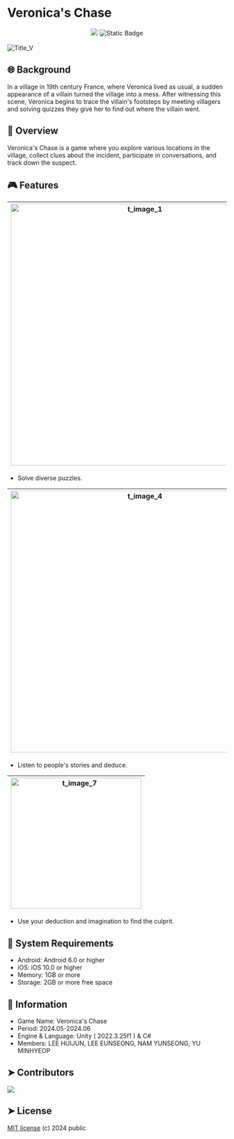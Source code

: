 # Veronica's Chase

<div align = "center">
  <img src="https://img.shields.io/badge/license-MIT-blue">
  <img alt="Static Badge" src="https://img.shields.io/badge/Reference-C%23-green">
</div> </br>

<img alt="Title_V" src="https://github.com/SGteamproject2/se2_project/assets/162520578/eb72b510-1121-481f-b108-d2c67606118e">

## 🌐 Background
In a village in 19th century France, where Veronica lived as usual, a sudden appearance of a villain turned the village into a mess. After witnessing this scene, Veronica begins to trace the villain's footsteps by meeting villagers and solving quizzes they give her to find out where the villain went.

## 📑 Overview
Veronica's Chase is a game where you explore various locations in the village, collect clues about the incident, participate in conversations, and track down the suspect.

## 🎮 Features
| <img alt = "t_image_1" src = "https://github.com/SGteamproject2/se2_project/assets/162520578/b8f420ac-9d05-40ca-8bad-b082ec3f6ec5" width="600"> | <img alt = "t_image_2" src = "https://github.com/SGteamproject2/se2_project/assets/162520578/452f61f9-1261-4cbf-8925-0958102b6ef3" width="600"> | <img alt = "t_image_3" src = "https://github.com/SGteamproject2/se2_project/assets/162520578/999a6def-b87f-4558-ad76-036e2df077ba" width="600"> |
|:--------:|:--------:|:--------:|
- Solve diverse puzzles. </br>

<img alt = "t_image_4" src = "https://github.com/SGteamproject2/se2_project/assets/162520578/1d4333ed-b3ca-48b9-aeee-3ac9178b1fb2" width="600"> | <img alt = "t_image_5" src = "https://github.com/SGteamproject2/se2_project/assets/162520578/e76d38e8-a8da-4492-a1b4-97cbd13c7887" width="600"> | <img alt = "t_image_6" src = "https://github.com/SGteamproject2/se2_project/assets/162520578/197a82e2-b2d7-49c8-b718-ca51d982e718" width="600">
|:--------:|:--------:|:--------:|
- Listen to people's stories and deduce. </br>

| <img alt = "t_image_7" src = "https://github.com/SGteamproject2/se2_project/assets/162520578/94b8a3bc-da8e-45f9-aeb9-e7e0ba9c42af" width="300"> |
|:------:|
- Use your deduction and imagination to find the culprit.

## 💾 System Requirements
- Android: Android 6.0 or higher
- iOS: iOS 10.0 or higher
- Memory: 1GB or more
- Storage: 2GB or more free space

## 📂 Information
- Game Name: Veronica's Chase
- Period: 2024.05-2024.06
- Engine & Language: Unity ( 2022.3.25f1 ) & C#
- Members: LEE HUIJUN, LEE EUNSEONG, NAM YUNSEONG, YU MINHYEOP

## ➤ Contributors

<a href="https://github.com/SGteamproject2/se2_project/graphs/contributors">
  <img src="https://contrib.rocks/image?repo=SGteamproject2/se2_project" />
</a>

## ➤ License

[MIT license](https://github.com/SGteamproject2/se2_project/blob/main/LICENSE) (c) 2024 public
